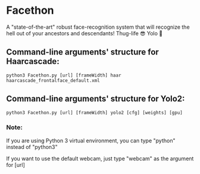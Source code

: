 # Facethon
A "state-of-the-art" robust face-recognition system that will recognize the hell out of your ancestors and descendants! Thug-life :sunglasses: Yolo :metal:

## Command-line arguments' structure for Haarcascade:
```
python3 Facethon.py [url] [frameWidth] haar haarcascade_frontalface_default.xml
```

## Command-line arguments' structure for Yolo2:
```
python3 Facethon.py [url] [frameWidth] yolo2 [cfg] [weights] [gpu]
```

### Note:
If you are using Python 3 virtual environment, you can type "python" instead of "python3"

If you want to use the default webcam, just type "webcam" as the argument for [url]

